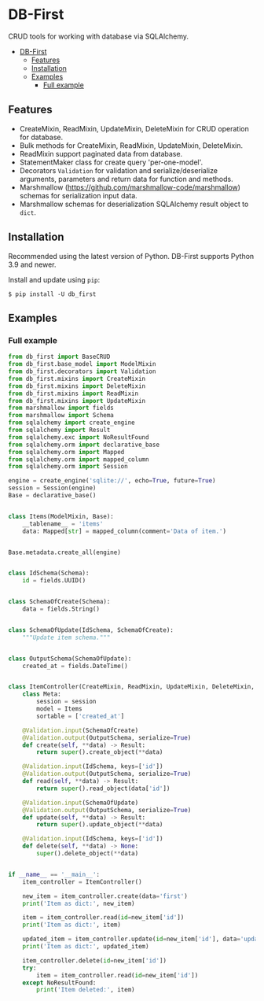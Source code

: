 # DB-First

CRUD tools for working with database via SQLAlchemy.

<!--TOC-->

- [DB-First](#db-first)
  - [Features](#features)
  - [Installation](#installation)
  - [Examples](#examples)
    - [Full example](#full-example)

<!--TOC-->

## Features

* CreateMixin, ReadMixin, UpdateMixin, DeleteMixin for CRUD operation for database.
* Bulk methods for CreateMixin, ReadMixin, UpdateMixin, DeleteMixin.
* ReadMixin support paginated data from database.
* StatementMaker class for create query 'per-one-model'.
* Decorators `Validation` for validation and serialize/deserialize arguments, parameters and
  return data for function and methods.
* Marshmallow (https://github.com/marshmallow-code/marshmallow) schemas for serialization input data.
* Marshmallow schemas for deserialization SQLAlchemy result object to `dict`.

## Installation

Recommended using the latest version of Python. DB-First supports Python 3.9 and newer.

Install and update using `pip`:

```shell
$ pip install -U db_first
```

## Examples

### Full example

```python
from db_first import BaseCRUD
from db_first.base_model import ModelMixin
from db_first.decorators import Validation
from db_first.mixins import CreateMixin
from db_first.mixins import DeleteMixin
from db_first.mixins import ReadMixin
from db_first.mixins import UpdateMixin
from marshmallow import fields
from marshmallow import Schema
from sqlalchemy import create_engine
from sqlalchemy import Result
from sqlalchemy.exc import NoResultFound
from sqlalchemy.orm import declarative_base
from sqlalchemy.orm import Mapped
from sqlalchemy.orm import mapped_column
from sqlalchemy.orm import Session

engine = create_engine('sqlite://', echo=True, future=True)
session = Session(engine)
Base = declarative_base()


class Items(ModelMixin, Base):
    __tablename__ = 'items'
    data: Mapped[str] = mapped_column(comment='Data of item.')


Base.metadata.create_all(engine)


class IdSchema(Schema):
    id = fields.UUID()


class SchemaOfCreate(Schema):
    data = fields.String()


class SchemaOfUpdate(IdSchema, SchemaOfCreate):
    """Update item schema."""


class OutputSchema(SchemaOfUpdate):
    created_at = fields.DateTime()


class ItemController(CreateMixin, ReadMixin, UpdateMixin, DeleteMixin, BaseCRUD):
    class Meta:
        session = session
        model = Items
        sortable = ['created_at']

    @Validation.input(SchemaOfCreate)
    @Validation.output(OutputSchema, serialize=True)
    def create(self, **data) -> Result:
        return super().create_object(**data)

    @Validation.input(IdSchema, keys=['id'])
    @Validation.output(OutputSchema, serialize=True)
    def read(self, **data) -> Result:
        return super().read_object(data['id'])

    @Validation.input(SchemaOfUpdate)
    @Validation.output(OutputSchema, serialize=True)
    def update(self, **data) -> Result:
        return super().update_object(**data)

    @Validation.input(IdSchema, keys=['id'])
    def delete(self, **data) -> None:
        super().delete_object(**data)


if __name__ == '__main__':
    item_controller = ItemController()

    new_item = item_controller.create(data='first')
    print('Item as dict:', new_item)

    item = item_controller.read(id=new_item['id'])
    print('Item as dict:', item)

    updated_item = item_controller.update(id=new_item['id'], data='updated_first')
    print('Item as dict:', updated_item)

    item_controller.delete(id=new_item['id'])
    try:
        item = item_controller.read(id=new_item['id'])
    except NoResultFound:
        print('Item deleted:', item)
```
